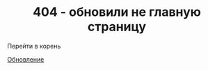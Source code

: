 <h1 style="text-align:center"> 404 - обновили не главную страницу</h1>
<p>Перейти в корень</p>
<a href="https://oleshe.github.io/C4.12/"> Обновление </a>
